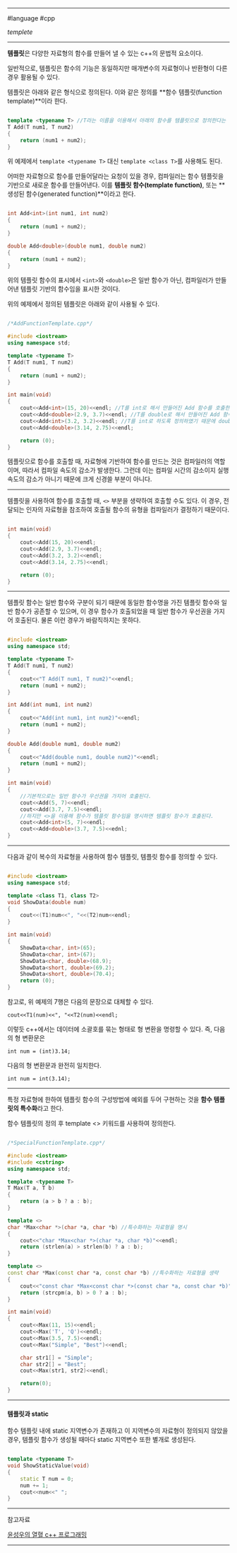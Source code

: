 
---

#language #cpp 

*templete*

---

**템플릿**은 다양한 자료형의 함수를 만들어 낼 수 있는 c++의 문법적 요소이다.

일반적으로, 템플릿은 함수의 기능은 동일하지만 매개변수의 자료형이나 반환형이 다른 경우 활용될 수 있다.

템플릿은 아래와 같은 형식으로 정의된다. 이와 같은 정의를 **함수 템플릿(function template)**이라 한다.

```cpp

template <typename T> //T라는 이름을 이용해서 아래의 함수를 템플릿으로 정의한다는 뜻
T Add(T num1, T num2)
{
	return (num1 + num2);
}

```

위 예제에서 `template <typename T>` 대신 `template <class T>`를 사용해도 된다.

어떠한 자료형으로 함수를 만들어달라는 요청이 있을 경우, 컴파일러는 함수 템플릿을 기반으로 새로운 함수를 만들어낸다. 이를 **템플릿 함수(template function)**, 또는 **생성된 함수(generated function)**이라고 한다.

```cpp

int Add<int>(int num1, int num2)
{
	return (num1 + num2);
}

double Add<double>(double num1, double num2)
{
	return (num1 + num2);
}

```

위의 템플릿 함수의 표시에서 `<int>`와  `<double>`은 일반 함수가 아닌, 컴파일러가 만들어낸 템플릿 기반의 함수임을 표시한 것이다.

위의 예제에서 정의된 템플릿은 아래와 같이 사용될 수 있다.

```cpp

/*AddFunctionTemplate.cpp*/

#include <iostream>
using namespace std;

template <typename T>
T Add(T num1, T num2)
{
	return (num1 + num2);
}

int main(void)
{
	cout<<Add<int>(15, 20)<<endl; //T를 int로 해서 만들어진 Add 함수를 호출한다.
	cout<<Add<double>(2.9, 3.7)<<endl; //T를 double로 해서 만들어진 Add 함수를 호출한다.
	cout<<Add<int>(3.2, 3.2)<<endl; //T를 int로 하도록 정의하였기 때문에 double 형인 입력값이 int로 형변환됨
	cout<<Add<double>(3.14, 2.75)<<endl;

	return (0);
}

```

템플릿으로 함수를 호출할 때, 자료형에 기반하여 함수를 만드는 것은 컴파일러의 역할이며, 따라서 컴파일 속도의 감소가 발생한다. 그런데 이는 컴파일 시간의 감소이지 실행 속도의 감소가 아니기 때문에 크게 신경쓸 부분이 아니다.

---

템플릿을 사용하여 함수를 호출할 때, `<>` 부분을 생략하여 호출할 수도 있다. 이 경우, 전달되는 인자의 자료형을 참조하여 호출될 함수의 유형을 컴파일러가 결정하기 때문이다.

```cpp

int main(void)
{
	cout<<Add(15, 20)<<endl;
	cout<<Add(2.9, 3.7)<<endl;
	cout<<Add(3.2, 3.2)<<endl;
	cout<<Add(3.14, 2.75)<<endl;

	return (0);
}

```

---

템플릿 함수는 일반 함수와 구분이 되기 때문에 동일한 함수명을 가진 템플릿 함수와 일반 함수가 공존할 수 있으며, 이 경우 함수가 호출되었을 때 일반 함수가 우선권을 가지어 호출된다. 물론 이런 경우가 바람직하지는 못하다.

```cpp

#include <iostream>
using namespace std;

template <typename T>
T Add(T num1, T num2)
{
	cout<<"T Add(T num1, T num2)"<<endl;
	return (num1 + num2);
}

int Add(int num1, int num2)
{
	cout<<"Add(int num1, int num2)"<<endl;
	return (num1 + num2);
}

double Add(double num1, double num2)
{
	cout<<"Add(double num1, double num2)"<<endl;
	return (num1 + num2);
}

int main(void)
{
	//기본적으로는 일반 함수가 우선권을 가지어 호출된다.
	cout<<Add(5, 7)<<endl;
	cout<<Add(3.7, 7.5)<<endl;
	//하지만 <>을 이용해 함수가 템플릿 함수임을 명시하면 템플릿 함수가 호출된다.
	cout<<Add<int>(5, 7)<<endl;
	cout<<Add<double>(3.7, 7.5)<<ednl;
}

```

---

다음과 같이 복수의 자료형을 사용하여 함수 템플릿, 템플릿 함수를 정의할 수 있다.

```cpp

#include <iostream>
using namespace std;

template <class T1, class T2>
void ShowData(double num)
{
	cout<<(T1)num<<", "<<(T2)num<<endl;
}

int main(void)
{
	ShowData<char, int>(65);
	ShowData<char, int>(67);
	ShowData<char, double>(68.9);
	ShowData<short, double>(69.2);
	ShowData<short, double>(70.4);
	return (0);
}

```

참고로, 위 예제의 7행은 다음의 문장으로 대체할 수 있다.

`cout<<T1(num)<<", "<<T2(num)<<endl;`

이렇듯 c++에서는 데이터에 소괄호를 묶는 형태로 형 변환을 명령할 수 있다. 즉, 다음의 형 변환문은

`int num = (int)3.14;`

다음의 형 변환문과 완전히 일치한다.

`int num = int(3.14);`

---

특정 자료형에 한하여 템플릿 함수의 구성방법에 예외를 두어 구현하는 것을 **함수 템플릿의 특수화**라고 한다.

함수 템플릿의 정의 후 template <> 키워드를 사용하여 정의한다.

```cpp

/*SpecialFunctionTemplate.cpp*/

#include <iostream>
#include <cstring>
using namespace std;

template <typename T>
T Max(T a, T b)
{
	return (a > b ? a : b);
}

template <>
char *Max<char *>(char *a, char *b) //특수화하는 자료형을 명시
{
	cout<<"char *Max<char *>(char *a, char *b)"<<endl;
	return (strlen(a) > strlen(b) ? a : b);
}

template <>
const char *Max(const char *a, const char *b) //특수화하는 자료형을 생략
{
	cout<<"const char *Max<const char *>(const char *a, const char *b)"<<endl;
	return (strcpm(a, b) > 0 ? a : b);
}

int main(void)
{
	cout<<Max(11, 15)<<endl;
	cout<<Max('T', 'Q')<<endl;
	cout<<Max(3.5, 7.5)<<endl;
	cout<<Max("Simple", "Best")<<endl;

	char str1[] = "Simple";
	char str2[] = "Best";
	cout<<Max(str1, str2)<<endl;

	return(0);
}

```

---

#### 템플릿과 static

함수 템플릿 내에 static 지역변수가 존재하고 이 지역변수의 자료형이 정의되지 않았을 경우, 템플릿 함수가 생성될 때마다 static 지역변수 또한 별개로 생성된다.

```cpp

template <typename T>
void ShowStaticValue(void)
{
	static T num = 0;
	num += 1;
	cout<<num<<" ";
}

```

---

참고자료

[윤성우의 열혈 c++ 프로그래밍](https://product.kyobobook.co.kr/detail/S000001589147)

---